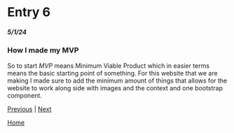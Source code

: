 # Entry 6
##### 5/1/24

### How I made my MVP
So to start *MVP* means Minimum Viable Product which in easier terms means the basic starting point of something. For this website that we are making I made sure to add the minimum amount of things that allows for the website to work along side with images and the context and one bootstrap component. 

[Previous](entry05.md) | [Next](entry07.md)

[Home](../README.md)
